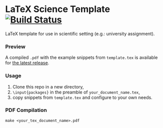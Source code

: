 # LaTeX Science Template [![Build Status](https://travis-ci.org/jppgks/latex-science-template.svg?branch=master)](https://travis-ci.org/jppgks/latex-science-template)
LaTeX template for use in scientific setting (e.g.: university assignment).

### Preview
A compiled `.pdf` with the example snippets from `template.tex` is available for [the latest release](https://github.com/jppgks/latex-science-template/releases/latest).

### Usage
1. Clone this repo in a new directory,
2. `\input{packages}` in the preamble of `your_document_name.tex`, 
3. copy snippets from `template.tex` and configure to your own needs.

### PDF Compilation
`make <your_tex_document_name>.pdf`

